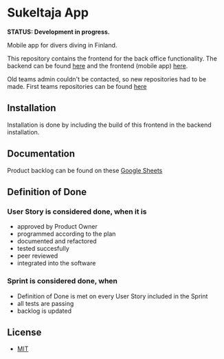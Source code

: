 # Sukeltaja App

**STATUS: Development in progress.**

Mobile app for divers diving in Finland.

This repository contains the frontend for the back office functionality. The backend can be found [here](https://github.com/Sukeltaja-Appi/sukeltaja-backend) and the frontend (mobile app) [here](https://github.com/Sukeltaja-Appi/sukeltaja-backend).

Old teams admin couldn't be contacted, so new repositories had to be made. First teams repositories can be found [here](https://github.com/Sukeltaja-App)

## Installation

Installation is done by including the build of this frontend in the backend installation.

## Documentation

Product backlog can be found on these [Google Sheets](https://docs.google.com/spreadsheets/d/12R7Eyg8GfjwaTioiXE2EIYMrVciJc61XiFn1YNzCHeo/edit#gid=1902250638)

## Definition of Done

### User Story is considered done, when it is

* approved by Product Owner
* programmed according to the plan
* documented and refactored
* tested succesfully
* peer reviewed
* integrated into the software

### Sprint is considered done, when

* Definition of Done is met on every User Story included in the Sprint
* all tests are passing
* backlog is updated

## License

* [MIT](https://github.com/Sukeltaja-Appi/sukeltaja-frontend/blob/master/license)
